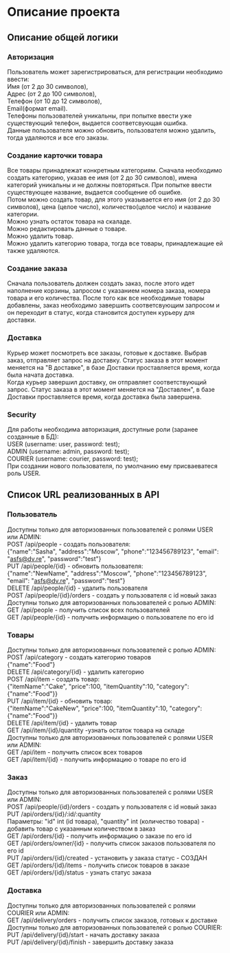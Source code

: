 # Описание проекта
## Описание общей логики
### Авторизация
Пользователь может зарегистрироваться, для регистрации необходимо ввести:</br> Имя (от 2 до 30 символов),</br> Адрес (от 2 до 100 символов),</br> Телефон (от 10 до 12 символов),</br> Email(формат email).</br>
Телефоны пользователей уникальны, при попытке ввести уже существующий телефон, выдается соответсвующая ошибка.</br>
Данные пользователя можно обновить, пользователя можно удалить, тогда удаляются и все его заказы.</br>
### Создание карточки товара
Все товары принадлежат конкретным категориям. Сначала необходимо создать категорию, указав ее имя (от 2 до 30 символов), имена категорий уникальны и не должны повторяться.
При попытке ввести существующее название, выдается сообщение об ошибке. </br>Потом можно создать товар, для этого указывается его имя (от 2 до 30 символов), цена (целое число), количество(целое число) и название категории. </br>
Можно узнать остаток товара на скаладе.</br>
Можно редактировать данные о товаре.</br>
Можно удалить товар.</br>
Можно удалить категорию товара, тогда все товары, принадлежащие ей также удаляются.</br>
### Создание заказа
Сначала пользователь должен создать заказ, после этого идет наполнение корзины, запросом с указанием номера заказа, номера товара и его количества. После того как все необходимые товары добавлены, заказ необходимо завершить соответсвующим запросом и он переходит в статус, 
когда становится доступен курьеру для доставки.</br>
### Доставка
Курьер может посмотреть все заказы, готовые к доставке. Выбрав заказ, отправляет запрос на доставку. Статус заказа в этот момент меняется на "В доставке", в базе Доставки проставляется время, когда была начата доставка.</br> 
Когда курьер завершил доставку, он отправляет соответствующий запрос. Статус заказа в этот момент меняется на "Доставлен", в базе Доставки проставляется время, когда доставка была завершена.</br>  
### Security
Для работы необходима авторизация, доступные роли (заранее созданные в БД):</br>
USER (username: user, password: test);</br>
ADMIN (username: admin, password: test);</br>
COURIER (username: courier, password: test);</br>
При создании нового пользователя, по умолчанию ему присваеватеся роль USER.
## Список URL реализованных в API
### Пользователь
Доступны только для авторизованных пользователей с ролями USER или ADMIN:</br>
POST  /api/people - создать пользователя:</br>
{"name":"Sasha", "address":"Moscow", "phone":"123456789123", "email": "asfs@dv.re", "password":"test"}</br>
PUT /api/people/{id} - обновить пользователя:</br>
{"name":"NewName", "address":"Moscow", "phone":"123456789123", "email": "asfs@dv.re", "password":"test"}</br>
DELETE /api/people/{id} - удалить пользователя</br>
POST /api/people/{id}/orders - создать у пользователя с id новый заказ</br>
Доступны только для авторизованных пользователей с ролью ADMIN:</br>
GET  /api/people - получить список всех пользователей</br>
GET  /api/people/{id} - получить информацию о пользователе по его id</br>
### Товары
Доступны только для авторизованных пользователей с ролью ADMIN:</br>
POST  /api/category - создать категорию товаров</br>
{"name":"Food"}<br>
DELETE /api/category/{id} - удалить категорию</br>
POST  /api/item - создать товар:</br>
{"itemName":"Cake", "price":100, "itemQuantity":10, "category": {"name":"Food"}}</br>
PUT /api/item/{id} - обновить товар:</br>
{"itemName":"CakeNew", "price":100, "itemQuantity":10, "category": {"name":"Food"}}</br>
DELETE /api/item/{id} - удалить товар</br>
GET  /api/item/{id}/quantity -узнать остаток товара на складе</br>
Доступны только для авторизованных пользователей с ролями USER или ADMIN:</br>
GET  /api/item - получить список всех товаров</br>
GET  /api/item/{id} - получить информацию о товаре по его id</br>
### Заказ
Доступны только для авторизованных пользователей с ролями USER или ADMIN:</br>
POST /api/people/{id}/orders - создать у пользователя с id новый заказ</br>
PUT /api/orders/{id}/:id/:quantity </br>
Параметры: "id" int (id товара), "quantity" int (количество товара) - добавить товар с указанным количеством в заказ</br>
GET  /api/orders/{id} - получить информацию о заказе по его id</br>
GET  /api/orders/owner/{id} - получить список заказов пользователя по его id</br>
PUT  /api/orders/{id}/created - установить у заказа статус - СОЗДАН</br>
GET  /api/orders/{id}/items - получить список товаров в заказе</br>
GET  /api/orders/{id}/status - узнать статус заказа</br>

### Доставка
Доступны только для авторизованных пользователей с ролями COURIER или ADMIN:</br>
GET  /api/delivery/orders - получить список заказов, готовых к доставке</br>
Доступны только для авторизованных пользователей с ролью COURIER:</br>
PUT  /api/delivery/{id}/start - начать доставку заказа</br>
PUT  /api/delivery/{id}/finish - завершить доставку заказа</br>